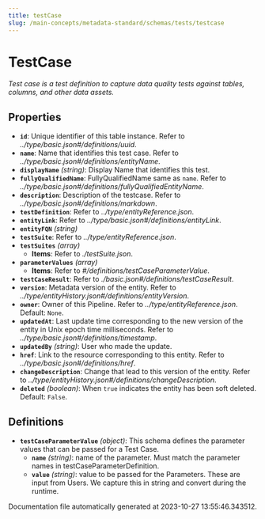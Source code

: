 ```yaml
---
title: testCase
slug: /main-concepts/metadata-standard/schemas/tests/testcase
---
```


# TestCase

*Test case is a test definition to capture data quality tests against tables, columns, and other data assets.*

## Properties

- **`id`**: Unique identifier of this table instance. Refer to *../type/basic.json#/definitions/uuid*.
- **`name`**: Name that identifies this test case. Refer to *../type/basic.json#/definitions/entityName*.
- **`displayName`** *(string)*: Display Name that identifies this test.
- **`fullyQualifiedName`**: FullyQualifiedName same as `name`. Refer to *../type/basic.json#/definitions/fullyQualifiedEntityName*.
- **`description`**: Description of the testcase. Refer to *../type/basic.json#/definitions/markdown*.
- **`testDefinition`**: Refer to *../type/entityReference.json*.
- **`entityLink`**: Refer to *../type/basic.json#/definitions/entityLink*.
- **`entityFQN`** *(string)*
- **`testSuite`**: Refer to *../type/entityReference.json*.
- **`testSuites`** *(array)*
  - **Items**: Refer to *./testSuite.json*.
- **`parameterValues`** *(array)*
  - **Items**: Refer to *#/definitions/testCaseParameterValue*.
- **`testCaseResult`**: Refer to *./basic.json#/definitions/testCaseResult*.
- **`version`**: Metadata version of the entity. Refer to *../type/entityHistory.json#/definitions/entityVersion*.
- **`owner`**: Owner of this Pipeline. Refer to *../type/entityReference.json*. Default: `None`.
- **`updatedAt`**: Last update time corresponding to the new version of the entity in Unix epoch time milliseconds. Refer to *../type/basic.json#/definitions/timestamp*.
- **`updatedBy`** *(string)*: User who made the update.
- **`href`**: Link to the resource corresponding to this entity. Refer to *../type/basic.json#/definitions/href*.
- **`changeDescription`**: Change that lead to this version of the entity. Refer to *../type/entityHistory.json#/definitions/changeDescription*.
- **`deleted`** *(boolean)*: When `true` indicates the entity has been soft deleted. Default: `False`.
## Definitions

- **`testCaseParameterValue`** *(object)*: This schema defines the parameter values that can be passed for a Test Case.
  - **`name`** *(string)*: name of the parameter. Must match the parameter names in testCaseParameterDefinition.
  - **`value`** *(string)*: value to be passed for the Parameters. These are input from Users. We capture this in string and convert during the runtime.


Documentation file automatically generated at 2023-10-27 13:55:46.343512.
